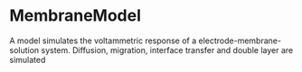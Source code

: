 # MembraneModel
A model simulates the voltammetric response of a electrode-membrane-solution system. Diffusion, migration, interface transfer and double layer are simulated
